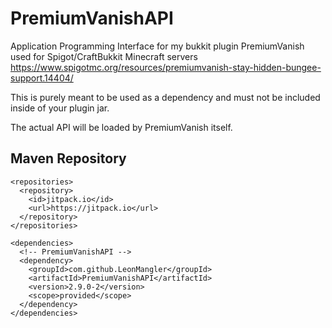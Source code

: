 # PremiumVanishAPI
Application Programming Interface for my bukkit plugin PremiumVanish used for Spigot/CraftBukkit Minecraft servers
https://www.spigotmc.org/resources/premiumvanish-stay-hidden-bungee-support.14404/

This is purely meant to be used as a dependency and must not be included inside of your plugin jar.

The actual API will be loaded by PremiumVanish itself.

## Maven Repository
```
<repositories>
  <repository>
    <id>jitpack.io</id>
    <url>https://jitpack.io</url>
  </repository>
</repositories>

<dependencies>
  <!-- PremiumVanishAPI -->
  <dependency>
    <groupId>com.github.LeonMangler</groupId>
    <artifactId>PremiumVanishAPI</artifactId>
    <version>2.9.0-2</version>
    <scope>provided</scope>
  </dependency>
</dependencies>
```
